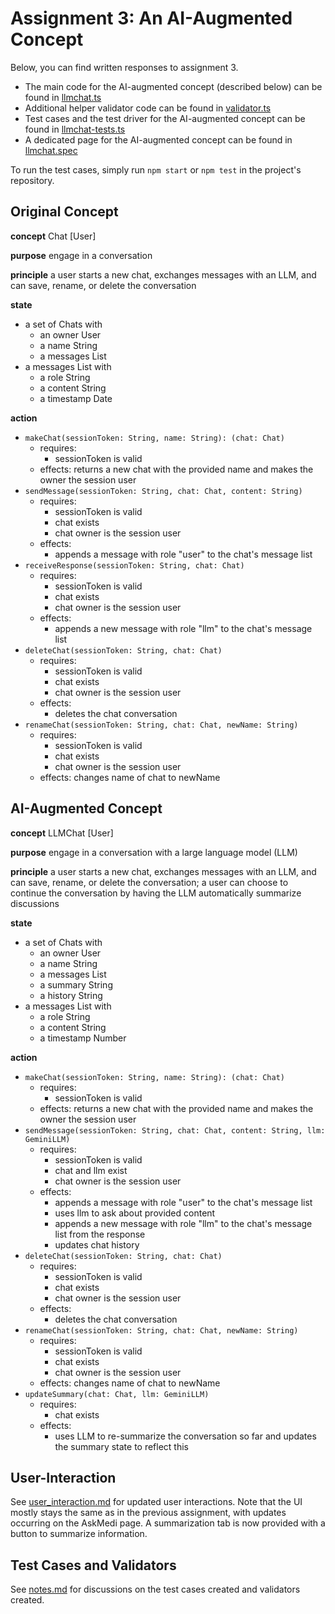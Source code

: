# Assignment 3: An AI-Augmented Concept

Below, you can find written responses to assignment 3.

- The main code for the AI-augmented concept (described below) can be found in [llmchat.ts](llmchat.ts)
- Additional helper validator code can be found in [validator.ts](validator.ts)
- Test cases and the test driver for the AI-augmented concept can be found in [llmchat-tests.ts](llmchat-tests.ts)
- A dedicated page for the AI-augmented concept can be found in [llmchat.spec](llmchat.spec)

To run the test cases, simply run `npm start` or `npm test` in the project's repository.

## Original Concept

**concept** Chat \[User\]

**purpose** engage in a conversation

**principle** a user starts a new chat, exchanges messages with an LLM, and can save, rename, or delete the conversation

**state**

- a set of Chats with
  - an owner User
  - a name String
  - a messages List
- a messages List with
  - a role String
  - a content String
  - a timestamp Date

**action**

- `makeChat(sessionToken: String, name: String): (chat: Chat)`
  - requires:
    - sessionToken is valid
  - effects: returns a new chat with the provided name and makes the owner the session user
- `sendMessage(sessionToken: String, chat: Chat, content: String)`
  - requires:
    - sessionToken is valid
    - chat exists
    - chat owner is the session user
  - effects:
    - appends a message with role "user" to the chat's message list
- `receiveResponse(sessionToken: String, chat: Chat)`
  - requires:
    - sessionToken is valid
    - chat exists
    - chat owner is the session user
  - effects:
    - appends a new message with role "llm" to the chat's message list
- `deleteChat(sessionToken: String, chat: Chat)`
  - requires:
    - sessionToken is valid
    - chat exists
    - chat owner is the session user
  - effects:
    - deletes the chat conversation
- `renameChat(sessionToken: String, chat: Chat, newName: String)`
  - requires:
    - sessionToken is valid
    - chat exists
    - chat owner is the session user
  - effects: changes name of chat to newName

## AI-Augmented Concept

**concept** LLMChat \[User\]

**purpose** engage in a conversation with a large language model (LLM)

**principle** a user starts a new chat, exchanges messages with an LLM, and can save, rename, or delete the conversation; a user can choose to continue the conversation by having the LLM automatically summarize discussions

**state**

- a set of Chats with
  - an owner User
  - a name String
  - a messages List
  - a summary String
  - a history String
- a messages List with
  - a role String
  - a content String
  - a timestamp Number

**action**

- `makeChat(sessionToken: String, name: String): (chat: Chat)`
  - requires:
    - sessionToken is valid
  - effects: returns a new chat with the provided name and makes the owner the session user
- `sendMessage(sessionToken: String, chat: Chat, content: String, llm: GeminiLLM)`
  - requires:
    - sessionToken is valid
    - chat and llm exist
    - chat owner is the session user
  - effects:
    - appends a message with role "user" to the chat's message list
    - uses llm to ask about provided content
    - appends a new message with role "llm" to the chat's message list from the response
    - updates chat history
- `deleteChat(sessionToken: String, chat: Chat)`
  - requires:
    - sessionToken is valid
    - chat exists
    - chat owner is the session user
  - effects:
    - deletes the chat conversation
- `renameChat(sessionToken: String, chat: Chat, newName: String)`
  - requires:
    - sessionToken is valid
    - chat exists
    - chat owner is the session user
  - effects: changes name of chat to newName
- `updateSummary(chat: Chat, llm: GeminiLLM)`
  - requires:
    - chat exists
  - effects:
    - uses LLM to re-summarize the conversation so far and updates the summary state to reflect this

## User-Interaction

See [user_interaction.md](user_interaction.md) for updated user interactions. Note that the UI mostly stays the same as in the previous assignment, with updates occurring on the AskMedi page. A summarization tab is now provided with a button to summarize information.

## Test Cases and Validators

See [notes.md](notes.md) for discussions on the test cases created and validators created.
